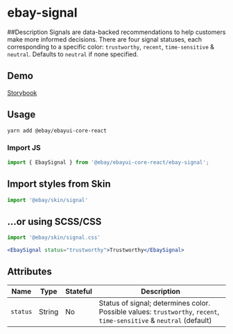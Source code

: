 # ebay-signal

##Description
Signals are data-backed recommendations to help customers make more informed decisions. There are four signal statuses, each corresponding to a specific color: `trustworthy`, `recent`, `time-sensitive` & `neutral`. Defaults to `neutral` if none specified.

## Demo
[Storybook](https://opensource.ebay.com/ebayui-core-react/main/?path=/story/ebay-signal)

## Usage
```
yarn add @ebay/ebayui-core-react
```
### Import JS
```jsx harmony
import { EbaySignal } from '@ebay/ebayui-core-react/ebay-signal';
```
## Import styles from Skin
```jsx harmony
import '@ebay/skin/signal'
```

## ...or using SCSS/CSS
```jsx harmony
import '@ebay/skin/signal.css'
```

```jsx harmony
<EbaySignal status="trustworthy">Trustworthy</EbaySignal>
```

## Attributes

Name | Type | Stateful | Description
--- | --- | --- | ---
`status` | String | No | Status of signal; determines color. Possible values: `trustworthy`, `recent`, `time-sensitive` & `neutral` (default)
